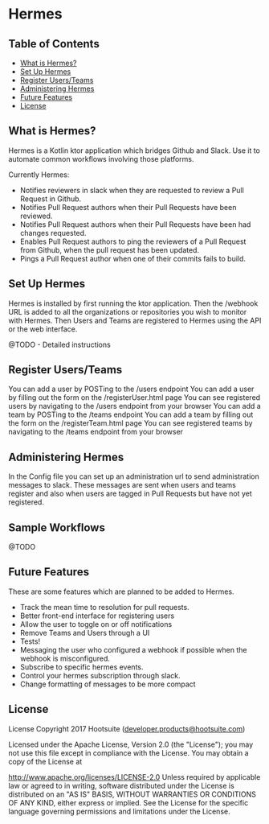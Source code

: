 # Hermes

## Table of Contents ##
* [What is Hermes?](#TOC-WhatIsHermes)
* [Set Up Hermes](#TOC-Setup)
* [Register Users/Teams](#TOC-Register)
* [Administering Hermes](#TOC-Administration)
* [Future Features](#TOC-Future)
* [License](#TOC-License)

## <a name="TOC-WhatIsHermes"></a>What is Hermes? ##

Hermes is a Kotlin ktor application which bridges Github and Slack. Use it to automate common workflows involving those platforms.

Currently Hermes:
* Notifies reviewers in slack when they are requested to review a Pull Request in Github.
* Notifies Pull Request authors when their Pull Requests have been reviewed.
* Notifies Pull Request authors when their Pull Requests have been had changes requested.
* Enables Pull Request authors to ping the reviewers of a Pull Request from Github, when the pull request has been updated.
* Pings a Pull Request author when one of their commits fails to build. 

## <a name="TOC-Setup"></a>Set Up Hermes ##

Hermes is installed by first running the ktor application. Then the /webhook URL is added to all the organizations or repositories you wish to monitor with Hermes. Then Users and Teams are registered to Hermes using the API or the web interface.

@TODO - Detailed instructions

## <a name="TOC-Register"></a>Register Users/Teams ##

You can add a user by POSTing to the /users endpoint
You can add a user by filling out the form on the /registerUser.html page
You can see registered users by navigating to the /users endpoint from your browser
You can add a team by POSTing to the /teams endpoint
You can add a team by filling out the form on the /registerTeam.html page
You can see registered teams by navigating to the /teams endpoint from your browser

## <a name="TOC-Administration"></a>Administering Hermes ##

In the Config file you can set up an administration url to send administration messages to slack. These messages are sent when users and teams register and also when users are tagged in Pull Requests but have not yet registered.

## <a name="TOC-Samples"></a> Sample Workflows

@TODO

## <a name="TOC-Future"></a>Future Features ##

These are some features which are planned to be added to Hermes.
* Track the mean time to resolution for pull requests.
* Better front-end interface for registering users
* Allow the user to toggle on or off notifications
* Remove Teams and Users through a UI
* Tests!
* Messaging the user who configured a webhook if possible when the webhook is misconfigured.
* Subscribe to specific hermes events.
* Control your hermes subscription through slack.
* Change formatting of messages to be more compact

## <a name="TOC-Future"></a>License ##

License
Copyright 2017 Hootsuite (developer.products@hootsuite.com)

Licensed under the Apache License, Version 2.0 (the "License"); you may not use this file except in compliance with the License. You may obtain a copy of the License at

http://www.apache.org/licenses/LICENSE-2.0
Unless required by applicable law or agreed to in writing, software distributed under the License is distributed on an "AS IS" BASIS, WITHOUT WARRANTIES OR CONDITIONS OF ANY KIND, either express or implied. See the License for the specific language governing permissions and limitations under the License.
